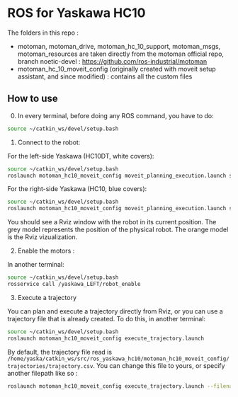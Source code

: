 # ROS for Yaskawa HC10

The folders in this repo :
- motoman, motoman_drive, motoman_hc_10_support, motoman_msgs, motoman_resources are taken directly from the motoman official repo, branch noetic-devel : https://github.com/ros-industrial/motoman
- motoman_hc_10_moveit_config (originally created with moveit setup assistant, and since modified) : contains all the custom files

## How to use

0. In every terminal, before doing any ROS command, you have to do:

```sh
source ~/catkin_ws/devel/setup.bash
```

1. Connect to the robot:

For the left-side Yaskawa (HC10DT, white covers):

```sh
source ~/catkin_ws/devel/setup.bash
roslaunch motoman_hc10_moveit_config moveit_planning_execution.launch sim:=false left_robot:=true robot_ip:=10.100.12.134 controller:=yrc1000 
```

For the right-side Yaskawa (HC10, blue covers):

```sh
source ~/catkin_ws/devel/setup.bash
roslaunch motoman_hc10_moveit_config moveit_planning_execution.launch sim:=false left_robot:=false robot_ip:=10.100.12.133 controller:=yrc1000 
```

You should see a Rviz window with the robot in its current position.
The grey model represents the position of the physical robot.
The orange model is the Rviz vizualization.

2. Enable the motors :

In another terminal:

```sh
source ~/catkin_ws/devel/setup.bash
rosservice call /yaskawa_LEFT/robot_enable
```

3. Execute a trajectory

You can plan and execute a trajectory directly from Rviz, or you can use a trajectory file that is already created. To do this, in another terminal:


```sh
source ~/catkin_ws/devel/setup.bash
roslaunch motoman_hc10_moveit_config execute_trajectory.launch
```

By default, the trajectory file read is `/home/yaska/catkin_ws/src/ros_yaskawa_hc10/motoman_hc10_moveit_config/trajectories/trajectory.csv`.
You can change this file to yours, or specify another filepath like so :

```sh
roslaunch motoman_hc10_moveit_config execute_trajectory.launch --filename /path/to/your/trajectory/file.csv
```